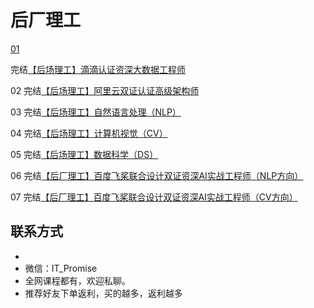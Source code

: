 # 后厂理工

[01](https://www.keedu.cn/course/view?id=68872) 

完结[【后场理工】滴滴认证资深大数据工程师](https://www.keedu.cn/course/view?id=68872)

02 完结[【后场理工】阿里云双证认证高级架构师](https://www.keedu.cn/course/view?id=68872)

03 完结[【后场理工】自然语言处理（NLP）](https://www.keedu.cn/course/view?id=68872)

04 完结[【后场理工】计算机视觉（CV）](https://www.keedu.cn/course/view?id=68872)

05 完结[【后场理工】数据科学（DS）](https://www.keedu.cn/course/view?id=68872)

06 完结[【后厂理工】百度飞桨联合设计双证资深AI实战工程师（NLP方向）](https://www.keedu.cn/course/view?id=68872)

07 完结[【后厂理工】百度飞桨联合设计双证资深AI实战工程师（CV方向）](https://www.houchangtech.com/techCases/techCases.html)

## **联系方式**
-  
-  微信：IT_Promise
- 全网课程都有，欢迎私聊。
- 推荐好友下单返利，买的越多，返利越多